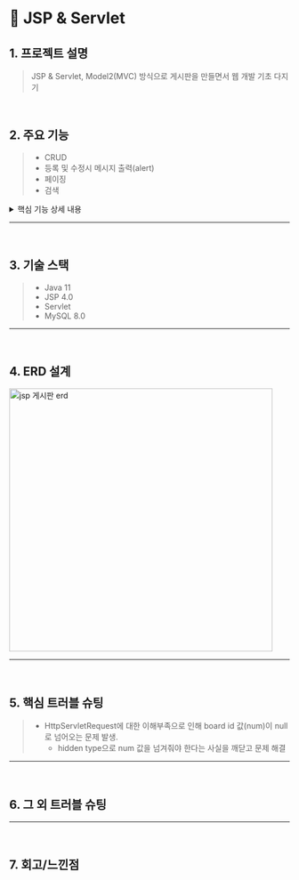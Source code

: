 # 📌 JSP & Servlet

## 1. 프로젝트 설명
> JSP & Servlet, Model2(MVC) 방식으로 게시판을 만들면서 웹 개발 기초 다지기

</br>

## 2. 주요 기능
> - CRUD
> - 등록 및 수정시 메시지 출력(alert)
> - 페이징
> - 검색
<details>
  <summary>핵심 기능 상세 내용</summary>
  ✔️ dao를 이용한 service 로직 분리
  <a href="https://github.com/ksungsu/NewJSP/blob/main/NewJSP/src/main/java/dao/BoardDao.java"> 📌 코드 확인</a>
</details>

* * *

</br>

## 3. 기술 스택
> - Java 11
> - JSP 4.0
> - Servlet 
> - MySQL 8.0

* * *

</br>

## 4. ERD 설계
<img width="473" alt="jsp 게시판 erd" src="https://user-images.githubusercontent.com/90013342/209227060-fa40bbc8-534b-4e07-b9c6-c9f8faba7be4.png">

* * *

</br>

## 5. 핵심 트러블 슈팅
> - HttpServletRequest에 대한 이해부족으로 인해 board id 값(num)이 null로 넘어오는 문제 발생.
>   - hidden type으로 num 값을 넘겨줘야 한다는 사실을 깨닫고 문제 해결
 

* * *

</br>

## 6. 그 외 트러블 슈팅

* * *

</br>

## 7. 회고/느낀점

